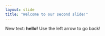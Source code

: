 ```yaml
---
layout: slide
title: "Welcome to our second slide!"
---
```

New text: **hello!**
Use the left arrow to go back!
